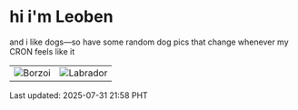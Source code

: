 # hi i'm Leoben

and i like dogs—so have some random dog pics that change whenever my CRON feels like it

|  |  |
|--------|----------|
| ![Borzoi](https://random-dog-vercel.vercel.app/api/random-borzoi?v=1753970288) | ![Labrador](https://random-dog-vercel.vercel.app/api/random-labrador?v=1753970288) |

Last updated: 2025-07-31 21:58 PHT

